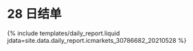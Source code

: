 # 28 日结单

{% include  templates/daily_report.liquid jdata=site.data.daily_report.icmarkets_30786682_20210528 %}